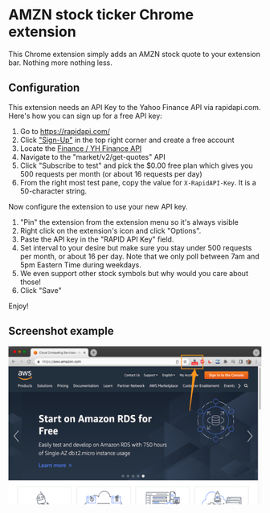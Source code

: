 # AMZN stock ticker Chrome extension

This Chrome extension simply adds an AMZN stock quote to your extension bar. Nothing more nothing less.


## Configuration

This extension needs an API Key to the Yahoo Finance API via rapidapi.com. Here's how you can sign up for a free API key:

1. Go to https://rapidapi.com/
2. Click ["Sign-Up"](https://rapidapi.com/auth/sign-up]) in the top right corner and create a free account
3. Locate the [Finance / YH Finance API](https://rapidapi.com/apidojo/api/yh-finance/)
4. Navigate to the "market/v2/get-quotes" API
5. Click "Subscribe to test" and pick the $0.00 free plan which gives you 500 requests per month (or about 16 requests per day)
6. From the right most test pane, copy the value for ```X-RapidAPI-Key```. It is a 50-character string.


Now configure the extension to use your new API key.

1. "Pin" the extension from the extension menu so it's always visible
1. Right click on the extension's icon and click "Options". 
2. Paste the API key in the "RAPID API Key" field.
3. Set interval to your desire but make sure you stay under 500 requests per month, or about 16 per day. Note that we only poll between 7am and 5pm Eastern Time during weekdays.
4. We even support other stock symbols but why would you care about those!
4. Click "Save"

Enjoy!


## Screenshot example

![Screenshot](screenshot.png)
